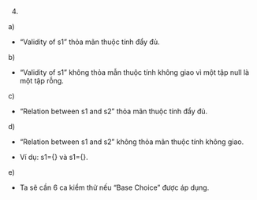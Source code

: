 4.

a)

- “Validity of s1” thỏa mãn thuộc tính đẩy đủ.

b)

- “Validity of s1” không thỏa mẫn thuộc tính không giao vì một tập null là một tập rỗng.

c)

- “Relation between s1 and s2” thỏa mãn thuộc tính đẩy đủ.

d)

- “Relation between s1 and s2” không thỏa mãn thuộc tính không giao.

- Ví dụ: s1={} và s1={}.

e)

- Ta sẽ cần 6 ca kiểm thử nếu “Base Choice” được áp dụng.